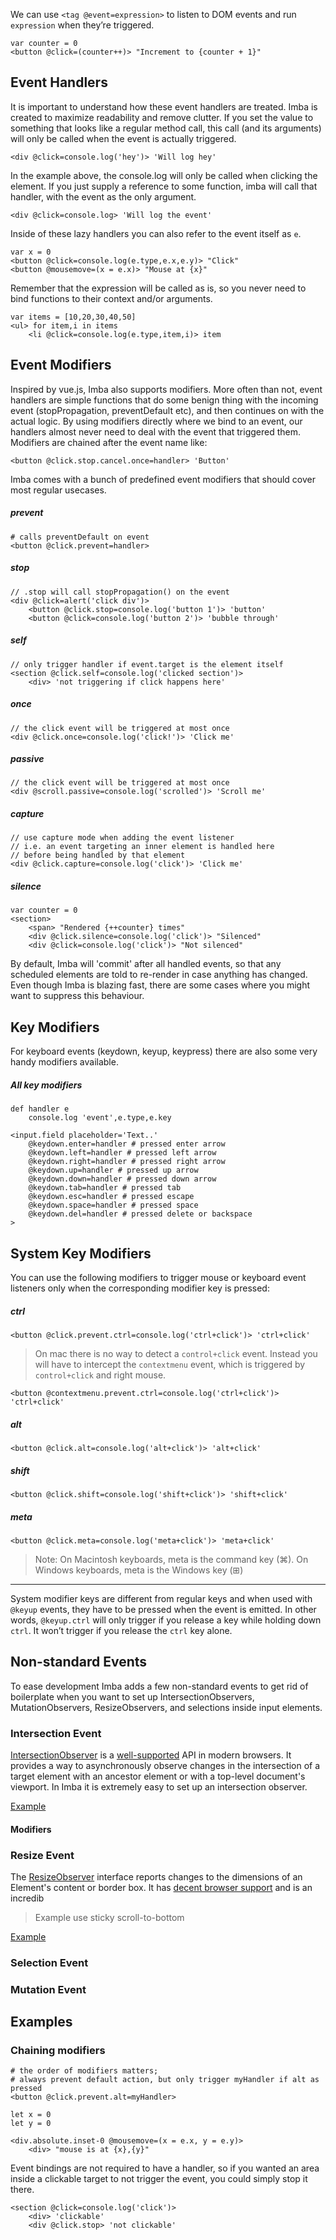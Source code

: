 We can use `<tag @event=expression>` to listen to DOM events and run `expression` when they’re triggered.

```imba
var counter = 0
<button @click=(counter++)> "Increment to {counter + 1}"
```

## Event Handlers

It is important to understand how these event handlers are treated. Imba is created to maximize readability and remove clutter. If you set the value to something that looks like a regular method call, this call (and its arguments) will only be called when the event is actually triggered.

```imba
<div @click=console.log('hey')> 'Will log hey'
```

In the example above, the console.log will only be called when clicking the element. If you just supply a reference to some function, imba will call that handler, with the event as the only argument.

```imba
<div @click=console.log> 'Will log the event'
```

Inside of these lazy handlers you can also refer to the event itself as `e`.

```imba
var x = 0
<button @click=console.log(e.type,e.x,e.y)> "Click"
<button @mousemove=(x = e.x)> "Mouse at {x}"
```

Remember that the expression will be called as is, so you never need to bind functions to their context and/or arguments.

```imba
var items = [10,20,30,40,50]
<ul> for item,i in items
	<li @click=console.log(e.type,item,i)> item
```


## Event Modifiers

Inspired by vue.js, Imba also supports modifiers. More often than not, event handlers are simple functions that do some benign thing with the incoming event (stopPropagation, preventDefault etc), and then continues on with the actual logic. By using modifiers directly where we bind to an event, our handlers almost never need to deal with the event that triggered them. Modifiers are chained after the event name like:

```
<button @click.stop.cancel.once=handler> 'Button'
```

Imba comes with a bunch of predefined event modifiers that should cover most regular usecases.

##### prevent
```imba
# calls preventDefault on event
<button @click.prevent=handler>
```

##### stop
```imba
// .stop will call stopPropagation() on the event
<div @click=alert('click div')>
	<button @click.stop=console.log('button 1')> 'button'
	<button @click=console.log('button 2')> 'bubble through'
```

##### self
```imba
// only trigger handler if event.target is the element itself
<section @click.self=console.log('clicked section')>
	<div> 'not triggering if click happens here'
```

##### once
```imba
// the click event will be triggered at most once
<div @click.once=console.log('click!')> 'Click me'
```

##### passive

```imba
// the click event will be triggered at most once
<div @scroll.passive=console.log('scrolled')> 'Scroll me'
```

##### capture

```imba
// use capture mode when adding the event listener
// i.e. an event targeting an inner element is handled here 
// before being handled by that element
<div @click.capture=console.log('click')> 'Click me'
```

##### silence
```imba
var counter = 0
<section>
	<span> "Rendered {++counter} times"
	<div @click.silence=console.log('click')> "Silenced"
	<div @click=console.log('click')> "Not silenced"
```
By default, Imba will 'commit' after all handled events, so that any scheduled elements are told to re-render in case anything has changed. Even though Imba is blazing fast, there are some cases where you might want to suppress this behaviour.

## Key Modifiers

For keyboard events (keydown, keyup, keypress) there are also some very handy modifiers available.


##### All key modifiers
```imba
def handler e
	console.log 'event',e.type,e.key

<input.field placeholder='Text..'
	@keydown.enter=handler # pressed enter arrow
	@keydown.left=handler # pressed left arrow
	@keydown.right=handler # pressed right arrow
	@keydown.up=handler # pressed up arrow
	@keydown.down=handler # pressed down arrow
	@keydown.tab=handler # pressed tab
	@keydown.esc=handler # pressed escape
	@keydown.space=handler # pressed space
	@keydown.del=handler # pressed delete or backspace
>
```

## System Key Modifiers

You can use the following modifiers to trigger mouse or keyboard event listeners only when the corresponding modifier key is pressed:

##### ctrl
```imba
<button @click.prevent.ctrl=console.log('ctrl+click')> 'ctrl+click'
```
> On mac there is no way to detect a `control+click` event. Instead you will have to intercept the `contextmenu` event, which is triggered by `control+click` and right mouse.
```imba
<button @contextmenu.prevent.ctrl=console.log('ctrl+click')> 'ctrl+click'
```


##### alt
```imba
<button @click.alt=console.log('alt+click')> 'alt+click'
```

##### shift
```imba
<button @click.shift=console.log('shift+click')> 'shift+click'
```

##### meta
```imba
<button @click.meta=console.log('meta+click')> 'meta+click'
```
> Note: On Macintosh keyboards, meta is the command key (⌘). On Windows keyboards, meta is the Windows key (⊞)

---

System modifier keys are different from regular keys and when used with `@keyup` events, they have to be pressed when the event is emitted. In other words, `@keyup.ctrl` will only trigger if you release a key while holding down `ctrl`. It won’t trigger if you release the `ctrl` key alone.


## Non-standard Events

To ease development Imba adds a few non-standard events to get rid of boilerplate when you want to set up IntersectionObservers, MutationObservers, ResizeObservers, and selections inside input elements.

### Intersection Event

[IntersectionObserver](https://developer.mozilla.org/en-US/docs/Web/API/Intersection_Observer_API) is a [well-supported](https://caniuse.com/#feat=intersectionobserver) API in modern browsers. It provides a way to asynchronously observe changes in the intersection of a target element with an ancestor element or with a top-level document's viewport. In Imba it is extremely easy to set up an intersection observer.

[Example](/examples/intersect-event)

#### Modifiers

### Resize Event

The [ResizeObserver](https://developer.mozilla.org/en-US/docs/Web/API/ResizeObserver) interface reports changes to the dimensions of an Element's content or border box. It has [decent browser support](https://caniuse.com/#feat=resizeobserver) and is an incredib

> Example use sticky scroll-to-bottom

[Example](/examples/resize-event)

### Selection Event

### Mutation Event

## Examples

### Chaining modifiers

```imba
# the order of modifiers matters;
# always prevent default action, but only trigger myHandler if alt as pressed
<button @click.prevent.alt=myHandler>
```


```imba
let x = 0
let y = 0

<div.absolute.inset-0 @mousemove=(x = e.x, y = e.y)>
    <div> "mouse is at {x},{y}"
```

Event bindings are not required to have a handler, so if you wanted an area inside a clickable target to not trigger the event, you could simply stop it there.

```imba
<section @click=console.log('click')>
	<div> 'clickable'
	<div @click.stop> 'not clickable'
```